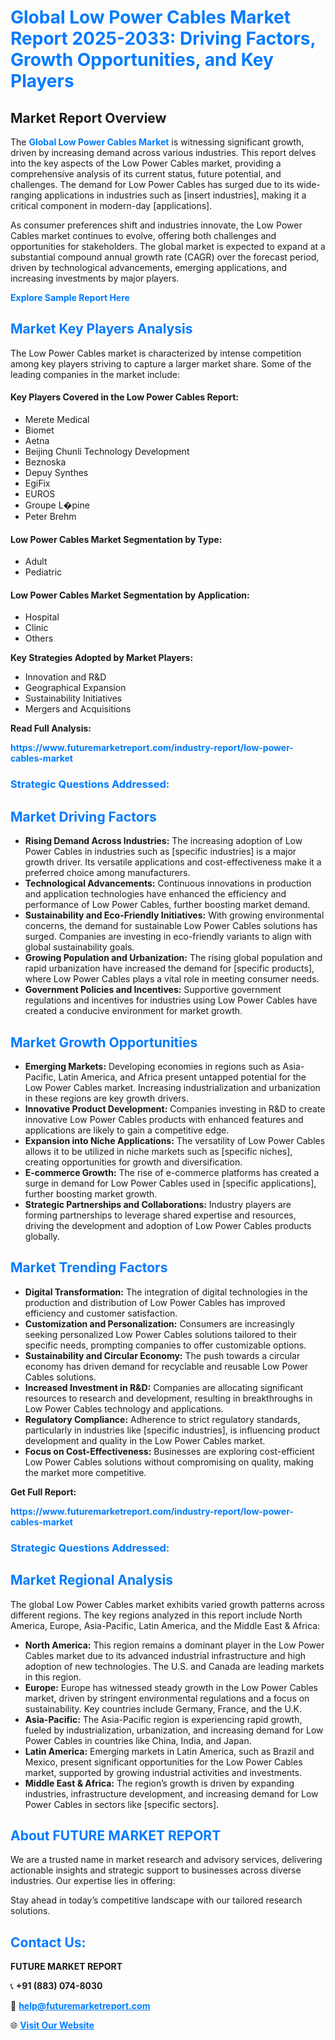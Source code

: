 <h1 style="color: #007BFF;">Global Low Power Cables Market Report 2025-2033: Driving Factors, Growth Opportunities, and Key Players</h1>

<section id="overview">
<h2>Market Report Overview</h2>
<p>The <a href="https://www.futuremarketreport.com/industry-report/low-power-cables-market" style="color: #007BFF; text-decoration: none;"><strong>Global Low Power Cables Market</strong></a> is witnessing significant growth, driven by increasing demand across various industries. This report delves into the key aspects of the Low Power Cables market, providing a comprehensive analysis of its current status, future potential, and challenges. The demand for Low Power Cables has surged due to its wide-ranging applications in industries such as [insert industries], making it a critical component in modern-day [applications].</p>
<p>As consumer preferences shift and industries innovate, the Low Power Cables market continues to evolve, offering both challenges and opportunities for stakeholders. The global market is expected to expand at a substantial compound annual growth rate (CAGR) over the forecast period, driven by technological advancements, emerging applications, and increasing investments by major players.</p>
</section>

<section id="overview">
<p><a href="https://www.futuremarketreport.com/request-sample/reportId=36051" style="color: #007BFF; text-decoration: none;"><strong>Explore Sample Report Here</strong></a></p>
</section>

<section id="key-players">
<h2 style="color: #007BFF;">Market Key Players Analysis</h2>
<p>The Low Power Cables market is characterized by intense competition among key players striving to capture a larger market share. Some of the leading companies in the market include:</p>
<h4>Key Players Covered in the Low Power Cables Report:</h4>
<ul><li>Merete Medical</li><li>Biomet</li><li>Aetna</li><li>Beijing Chunli Technology Development</li><li>Beznoska</li><li>Depuy Synthes</li><li>EgiFix</li><li>EUROS</li><li>Groupe L�pine</li><li>Peter Brehm</li></ul>
<h4>Low Power Cables Market Segmentation by Type:</h4>
<ul><li>Adult</li><li>Pediatric</li></ul>

<h4>Low Power Cables Market Segmentation by Application:</h4>
<ul><li>Hospital</li><li>Clinic</li><li>Others</li></ul>
<p><strong>Key Strategies Adopted by Market Players:</strong></p>
<ul>
<li>Innovation and R&D</li>
<li>Geographical Expansion</li>
<li>Sustainability Initiatives</li>
<li>Mergers and Acquisitions</li>
</ul>
</section>

<section>
<p><strong>Read Full Analysis: </strong></p><a href="https://www.futuremarketreport.com/industry-report/low-power-cables-market" style="color: #007BFF; text-decoration: none;"><strong>https://www.futuremarketreport.com/industry-report/low-power-cables-market</strong></a>
<h3 style="color: #007BFF;">Strategic Questions Addressed:</h3>
</section>

<section id="driving-factors">
<h2 style="color: #007BFF;">Market Driving Factors</h2>
<ul>
<li><strong>Rising Demand Across Industries:</strong> The increasing adoption of Low Power Cables in industries such as [specific industries] is a major growth driver. Its versatile applications and cost-effectiveness make it a preferred choice among manufacturers.</li>
<li><strong>Technological Advancements:</strong> Continuous innovations in production and application technologies have enhanced the efficiency and performance of Low Power Cables, further boosting market demand.</li>
<li><strong>Sustainability and Eco-Friendly Initiatives:</strong> With growing environmental concerns, the demand for sustainable Low Power Cables solutions has surged. Companies are investing in eco-friendly variants to align with global sustainability goals.</li>
<li><strong>Growing Population and Urbanization:</strong> The rising global population and rapid urbanization have increased the demand for [specific products], where Low Power Cables plays a vital role in meeting consumer needs.</li>
<li><strong>Government Policies and Incentives:</strong> Supportive government regulations and incentives for industries using Low Power Cables have created a conducive environment for market growth.</li>
</ul>
</section>

<section id="growth-opportunities">
<h2 style="color: #007BFF;">Market Growth Opportunities</h2>
<ul>
<li><strong>Emerging Markets:</strong> Developing economies in regions such as Asia-Pacific, Latin America, and Africa present untapped potential for the Low Power Cables market. Increasing industrialization and urbanization in these regions are key growth drivers.</li>
<li><strong>Innovative Product Development:</strong> Companies investing in R&D to create innovative Low Power Cables products with enhanced features and applications are likely to gain a competitive edge.</li>
<li><strong>Expansion into Niche Applications:</strong> The versatility of Low Power Cables allows it to be utilized in niche markets such as [specific niches], creating opportunities for growth and diversification.</li>
<li><strong>E-commerce Growth:</strong> The rise of e-commerce platforms has created a surge in demand for Low Power Cables used in [specific applications], further boosting market growth.</li>
<li><strong>Strategic Partnerships and Collaborations:</strong> Industry players are forming partnerships to leverage shared expertise and resources, driving the development and adoption of Low Power Cables products globally.</li>
</ul>
</section>

<section id="trending-factors">
<h2 style="color: #007BFF;">Market Trending Factors</h2>
<ul>
<li><strong>Digital Transformation:</strong> The integration of digital technologies in the production and distribution of Low Power Cables has improved efficiency and customer satisfaction.</li>
<li><strong>Customization and Personalization:</strong> Consumers are increasingly seeking personalized Low Power Cables solutions tailored to their specific needs, prompting companies to offer customizable options.</li>
<li><strong>Sustainability and Circular Economy:</strong> The push towards a circular economy has driven demand for recyclable and reusable Low Power Cables solutions.</li>
<li><strong>Increased Investment in R&D:</strong> Companies are allocating significant resources to research and development, resulting in breakthroughs in Low Power Cables technology and applications.</li>
<li><strong>Regulatory Compliance:</strong> Adherence to strict regulatory standards, particularly in industries like [specific industries], is influencing product development and quality in the Low Power Cables market.</li>
<li><strong>Focus on Cost-Effectiveness:</strong> Businesses are exploring cost-efficient Low Power Cables solutions without compromising on quality, making the market more competitive.</li>
</ul>
</section>

<section>
<p><strong>Get Full Report: </strong></p><a href="https://www.futuremarketreport.com/industry-report/low-power-cables-market" style="color: #007BFF; text-decoration: none;"><strong>https://www.futuremarketreport.com/industry-report/low-power-cables-market</strong></a>
<h3 style="color: #007BFF;">Strategic Questions Addressed:</h3>
</section>


<section id="regional-analysis">
<h2 style="color: #007BFF;">Market Regional Analysis</h2>
<p>The global Low Power Cables market exhibits varied growth patterns across different regions. The key regions analyzed in this report include North America, Europe, Asia-Pacific, Latin America, and the Middle East & Africa:</p>
<ul>
<li><strong>North America:</strong> This region remains a dominant player in the Low Power Cables market due to its advanced industrial infrastructure and high adoption of new technologies. The U.S. and Canada are leading markets in this region.</li>
<li><strong>Europe:</strong> Europe has witnessed steady growth in the Low Power Cables market, driven by stringent environmental regulations and a focus on sustainability. Key countries include Germany, France, and the U.K.</li>
<li><strong>Asia-Pacific:</strong> The Asia-Pacific region is experiencing rapid growth, fueled by industrialization, urbanization, and increasing demand for Low Power Cables in countries like China, India, and Japan.</li>
<li><strong>Latin America:</strong> Emerging markets in Latin America, such as Brazil and Mexico, present significant opportunities for the Low Power Cables market, supported by growing industrial activities and investments.</li>
<li><strong>Middle East & Africa:</strong> The region’s growth is driven by expanding industries, infrastructure development, and increasing demand for Low Power Cables in sectors like [specific sectors].</li>
</ul>
</section>

<footer>
<h2 style="color: #007BFF;">About FUTURE MARKET REPORT</h2>
<p>We are a trusted name in market research and advisory services, delivering actionable insights and strategic support to businesses across diverse industries. Our expertise lies in offering:</p>

<p>Stay ahead in today’s competitive landscape with our tailored research solutions.</p>

<h2 style="color: #007BFF;">Contact Us:</h2>
<p><strong>FUTURE MARKET REPORT</strong></p>
<p>📞 <strong>+91 (883) 074-8030</strong></p>
<p>📧 <strong><a href="mailto:help@futuremarketreport.com" style="color: #007BFF;">help@futuremarketreport.com</a></strong></p>
<p>🌐 <strong><a href="https://www.futuremarketreport.com/" style="color: #007BFF;">Visit Our Website</a></strong></p>
</footer>